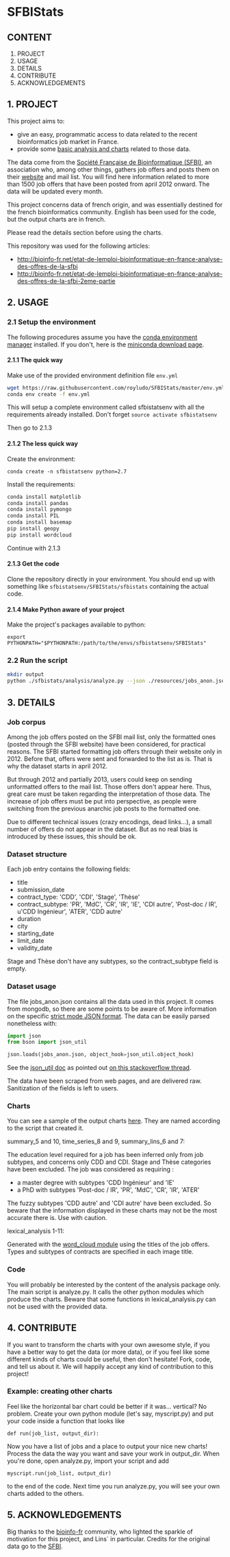 # SFBIStats

## CONTENT

1. PROJECT
2. USAGE
3. DETAILS
4. CONTRIBUTE
5. ACKNOWLEDGEMENTS

## 1. PROJECT

This project aims to:
 - give an easy, programmatic access to data related to the recent bioinformatics job market in France.
 - provide some [basic analysis and charts](https://www.dropbox.com/sh/b33edivf9tuljfw/AABiurGJNg0i0EdhxoEwouc0a) related to those data.

The data come from the [Société Française de Bioinformatique (SFBI)](http://www.sfbi.fr/), an association who, among other things, gathers job
offers and posts them on their [website](http://www.sfbi.fr/recherche_emplois) and mail list.
You will find here information related to more than 1500 job offers that have been posted from april 2012 onward.
The data will be updated every month.

This project concerns data of french origin, and was essentially destined for the french bioinformatics community. 
English has been used for the code, but the output charts are in french.

Please read the details section before using the charts.

This repository was used for the following articles:
 - http://bioinfo-fr.net/etat-de-lemploi-bioinformatique-en-france-analyse-des-offres-de-la-sfbi
 - http://bioinfo-fr.net/etat-de-lemploi-bioinformatique-en-france-analyse-des-offres-de-la-sfbi-2eme-partie

## 2. USAGE

### 2.1 Setup the environment

The following procedures assume you have the [conda environment manager](http://conda.pydata.org/docs/) installed.
If you don't, here is the [miniconda download page](http://conda.pydata.org/miniconda.html).

#### 2.1.1 The quick way

Make use of the provided environment definition file `env.yml`

```bash
wget https://raw.githubusercontent.com/royludo/SFBIStats/master/env.yml
conda env create -f env.yml
```

This will setup a complete environment called sfbistatsenv with all the requirements already installed.
Don't forget `source activate sfbistatsenv`

Then go to 2.1.3

#### 2.1.2 The less quick way

Create the environment:

`conda create -n sfbistatsenv python=2.7`

Install the requirements:

```bash
conda install matplotlib
conda install pandas
conda install pymongo
conda install PIL
conda install basemap
pip install geopy
pip install wordcloud
```

Continue with 2.1.3

#### 2.1.3 Get the code

Clone the repository directly in your environment. You should end up with something like `sfbistatsenv/SFBIStats/sfbistats` containing the actual code.

#### 2.1.4 Make Python aware of your project

Make the project's packages available to python:

`export PYTHONPATH="$PYTHONPATH:/path/to/the/envs/sfbistatsenv/SFBIStats"`

### 2.2 Run the script

```bash
mkdir output
python ./sfbistats/analysis/analyze.py --json ./resources/jobs_anon.json --output_dir ./output
```

## 3. DETAILS

### Job corpus

Among the job offers posted on the SFBI mail list, only the formatted ones (posted through the SFBI website) have been
considered, for practical reasons. The SFBI started formatting job offers through their website only in 2012. Before
that, offers were sent and forwarded to the list as is. That is why the dataset starts in april 2012.

But through 2012 and partially 2013, users could keep on sending unformatted offers to the mail list. Those offers don't
appear here. Thus, great care must be taken regarding the interpretation of those data. The increase of job offers must
be put into perspective, as people were switching from the previous anarchic job posts to the formatted one.

Due to different technical issues (crazy encodings, dead links...), a small number of offers do not appear in the
dataset. But as no real bias is introduced by these issues, this should be ok.

### Dataset structure

Each job entry contains the following fields:
 - title 
 - submission_date
 - contract_type: 'CDD', 'CDI', 'Stage', 'Thèse'
 - contract_subtype: 'PR', 'MdC', 'CR', 'IR', 'IE', 'CDI autre', 'Post-doc / IR', u'CDD Ingénieur', 'ATER', 'CDD autre'
 - duration
 - city
 - starting_date
 - limit_date
 - validity_date

Stage and Thèse don't have any subtypes, so the contract_subtype field is empty.

### Dataset usage

The file jobs_anon.json contains all the data used in this project. It comes from mongodb, so there are some points to 
be aware of. More information on the specific [strict mode JSON format](https://docs.mongodb.org/manual/reference/mongodb-extended-json/).
The data can be easily parsed nonetheless with:

```python
import json
from bson import json_util

json.loads(jobs_anon.json, object_hook=json_util.object_hook)
```

See the [json_util doc](http://api.mongodb.org/python/1.4/api/pymongo/json_util.html) as pointed out [on this stackoverflow thread](http://stackoverflow.com/a/11286988).

The data have been scraped from web pages, and are delivered raw. Sanitization of the fields is left to users.

### Charts

You can see a sample of the output charts [here](https://www.dropbox.com/sh/b33edivf9tuljfw/AABiurGJNg0i0EdhxoEwouc0a).
They are named according to the script that created it.

summary_5 and 10, time_series_8 and 9, summary_lins_6 and 7:

The education level required for a job has been inferred only from job subtypes, and concerns only CDD and CDI.
Stage and Thèse categories have been excluded.
The job was considered as requiring :
 - a master degree with subtypes 'CDD Ingénieur' and 'IE'
 - a PhD with subtypes 'Post-doc / IR', 'PR', 'MdC', 'CR', 'IR', 'ATER'

The fuzzy subtypes 'CDD autre' and 'CDI autre' have been excluded.
So beware that the information displayed in these charts may not be the most accurate there is. Use with caution.

lexical_analysis 1-11:

Generated with the [word_cloud module](https://github.com/amueller/word_cloud) using the titles of the job offers.
Types and subtypes of contracts are specified in each image title. 

### Code

You will probably be interested by the content of the analysis package only. The main script is analyze.py. It calls
the other python modules which produce the charts. 
Beware that some functions in lexical_analysis.py can not be used with the provided data.

## 4. CONTRIBUTE

If you want to transform the charts with your own awesome style, if you have a better way to get the data (or more 
data), or if you feel like some different kinds of charts could be useful, then don't hesitate! Fork, code, and tell us
about it. We will happily accept any kind of contribution to this project!

### Example: creating other charts

Feel like the horizontal bar chart could be better if it was... vertical? No problem.
Create your own python module (let's say, myscript.py) and put your code inside a function that looks like

`def run(job_list, output_dir):`

Now you have a list of jobs and a place to output your nice new charts!
Process the data the way you want and save your work in output_dir.
When you're done, open analyze.py, import your script and add

`myscript.run(job_list, output_dir)`

to the end of the code.
Next time you run analyze.py, you will see your own charts added to the others.

## 5. ACKNOWLEDGEMENTS

Big thanks to the [bioinfo-fr](http://bioinfo-fr.net/) community, who lighted the sparkle of motivation for this project, and Lins` in particular.
Credits for the original data go to the [SFBI](http://www.sfbi.fr/).
